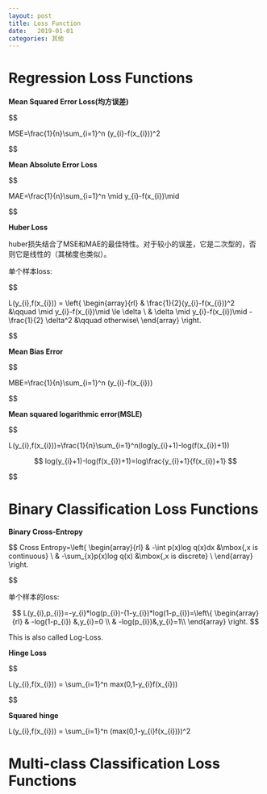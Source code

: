 ```yaml
---
layout: post
title: Loss Function
date:   2019-01-01
categories: 其他
---
```


# Regression Loss Functions 

**Mean Squared Error Loss(均方误差)**  

$$

MSE=\frac{1}{n}\sum_{i=1}^n (y_{i}-f(x_{i}))^2 

$$

**Mean Absolute Error Loss**  

$$

MAE=\frac{1}{n}\sum_{i=1}^n \mid y_{i}-f(x_{i})\mid   

$$

**Huber Loss**  

huber损失结合了MSE和MAE的最佳特性。对于较小的误差，它是二次型的，否则它是线性的（其梯度也类似）。

单个样本loss:  

$$

L(y_{i},f(x_{i})) = \left\{ \begin{array}{rl}
& \frac{1}{2}(y_{i}-f(x_{i}))^2 &\qquad \mid y_{i}-f(x_{i})\mid \le \delta \\
& \delta \mid y_{i}-f(x_{i})\mid -\frac{1}{2} \delta^2 &\qquad otherwise\\
\end{array} \right.

$$

**Mean Bias Error**  

$$

MBE=\frac{1}{n}\sum_{i=1}^n (y_{i}-f(x_{i}))

$$  

**Mean squared logarithmic error(MSLE)**  

$$

L(y_{i},f(x_{i}))=\frac{1}{n}\sum_{i=1}^n(log(y_{i}+1)-log(f(x_{i})+1))

$$
log(y_{i}+1)-log(f(x_{i})+1)=log\frac{y_{i}+1}{f(x_{i})+1}
$$


$$

# Binary Classification Loss Functions   

**Binary Cross-Entropy**   

$$
Cross Entropy=\left\{ \begin{array}{rl}
& -\int p(x)log q(x)dx &\mbox{,x is continuous} \\
& -\sum_{x}p(x)log q(x) &\mbox{,x is discrete} \\
\end{array} \right.

$$

单个样本的loss:  

$$
L(y_{i},p_{i})=-y_{i}*log(p_{i})-(1-y_{i})*log(1-p_{i})=\left\{ \begin{array}{rl}
& -log(1-p_{i}) &,y_{i}=0 \\
& -log(p_{i})&,y_{i}=1\\
\end{array} \right.
$$

This is also called Log-Loss.   


**Hinge Loss**  

$$  

L(y_{i},f(x_{i})) = \sum_{i=1}^n max(0,1-y_{i}f(x_{i}))

$$  

**Squared hinge**  

L(y_{i},f(x_{i})) = \sum_{i=1}^n (max(0,1-y_{i}f(x_{i})))^2  

# Multi-class Classification Loss Functions  






 
